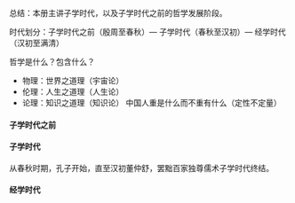 总结：本册主讲子学时代，以及子学时代之前的哲学发展阶段。

时代划分：子学时代之前（殷周至春秋）— 子学时代（春秋至汉初）— 经学时代（汉初至满清）

哲学是什么？包含什么？
- 物理：世界之道理（宇宙论）
- 伦理：人生之道理（人生论）
- 论理：知识之道理（知识论）
中国人重是什么而不重有什么（定性不定量）
#### 子学时代之前


#### 子学时代
从春秋时期，孔子开始，直至汉初董仲舒，罢黜百家独尊儒术子学时代终结。

#### 经学时代


